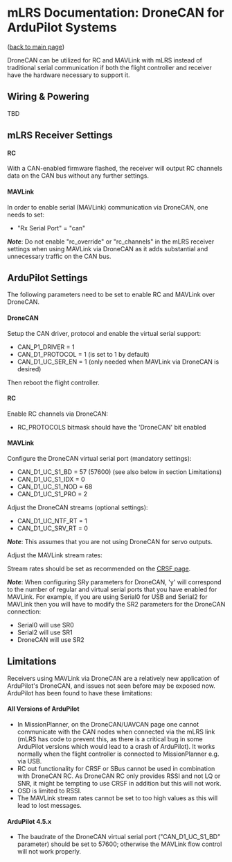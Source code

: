 # mLRS Documentation: DroneCAN for ArduPilot Systems #

([back to main page](../README.md))

DroneCAN can be utilized for RC and MAVLink with mLRS instead of traditional serial communication if both the flight controller and receiver have the hardware necessary to support it.

## Wiring & Powering

TBD

## mLRS Receiver Settings

#### RC

With a CAN-enabled firmware flashed, the receiver will output RC channels data on the CAN bus without any further settings.

#### MAVLink

In order to enable serial (MAVLink) communication via DroneCAN, one needs to set:

- "Rx Serial Port" = "can"

***Note***: Do not enable "rc_override" or "rc_channels" in the mLRS receiver settings when using MAVLink via DroneCAN as it adds substantial and unnecessary traffic on the CAN bus.

## ArduPilot Settings

The following parameters need to be set to enable RC and MAVLink over DroneCAN.

#### DroneCAN

Setup the CAN driver, protocol and enable the virtual serial support:

- CAN_P1_DRIVER = 1
- CAN_D1_PROTOCOL = 1 (is set to 1 by default)
- CAN_D1_UC_SER_EN = 1 (only needed when MAVLink via DroneCAN is desired)

Then reboot the flight controller.

#### RC

Enable RC channels via DroneCAN:

- RC_PROTOCOLS bitmask should have the 'DroneCAN' bit enabled

#### MAVLink

Configure the DroneCAN virtual serial port (mandatory settings):

- CAN_D1_UC_S1_BD = 57 (57600) (see also below in section Limitations)
- CAN_D1_UC_S1_IDX = 0
- CAN_D1_UC_S1_NOD = 68
- CAN_D1_UC_S1_PRO = 2

Adjust the DroneCAN streams (optional settings):

- CAN_D1_UC_NTF_RT = 1
- CAN_D1_UC_SRV_RT = 0

***Note***: This assumes that you are not using DroneCAN for servo outputs.

Adjust the MAVLink stream rates:

Stream rates should be set as recommended on the [CRSF page](CRSF.md#stream-rates).

***Note***: When configuring SRy parameters for DroneCAN, 'y' will correspond to the number of regular and virtual serial ports that you have enabled for MAVLink. For example, if you are using Serial0 for USB and Serial2 for MAVLink then you will have to modify the SR2 parameters for the DroneCAN connection:

- Serial0 will use SR0
- Serial2 will use SR1
- DroneCAN will use SR2

## Limitations

Receivers using MAVLink via DroneCAN are a relatively new application of ArduPilot's DroneCAN, and issues not seen before may be exposed now. ArduPilot has been found to have these limitations:

#### All Versions of ArduPilot

- In MissionPlanner, on the DroneCAN/UAVCAN page one cannot communicate with the CAN nodes when connected via the mLRS link (mLRS has code to prevent this, as there is a critical bug in some ArduPilot versions which would lead to a crash of ArduPilot). It works normally when the flight controller is connected to MissionPlanner e.g. via USB.
- RC out functionality for CRSF or SBus cannot be used in combination with DroneCAN RC. As DroneCAN RC only provides RSSI and not LQ or SNR, it might be tempting to use CRSF in addition but this will not work.
- OSD is limited to RSSI.
- The MAVLink stream rates cannot be set to too high values as this will lead to lost messages.

#### ArduPilot 4.5.x

- The baudrate of the DroneCAN virtual serial port ("CAN_D1_UC_S1_BD" parameter) should be set to 57600; otherwise the MAVLink flow control will not work properly.


